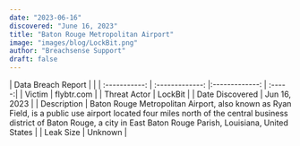 ```yaml
---
date: "2023-06-16"
discovered: "June 16, 2023"
title: "Baton Rouge Metropolitan Airport"
image: "images/blog/LockBit.png"
author: "Breachsense Support"
draft: false
---
```


| Data Breach Report           |              | 
| :-----------: | :-------------:     |:-------------:    | :-----:|
| Victim      | flybtr.com      | 
| Threat Actor      | LockBit      | 
| Date Discovered      | Jun 16, 2023      | 
| Description      | Baton Rouge Metropolitan Airport, also known as Ryan Field, is a public use airport located four miles north of the central business district of Baton Rouge, a city in East Baton Rouge Parish, Louisiana, United States      | 
| Leak Size      | Unknown      | 

